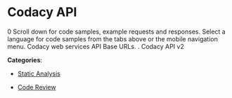 # Codacy API

0 Scroll down for code samples, example requests and responses. Select a language for code samples from the tabs above or the mobile navigation menu.  Codacy web services API Base URLs. . Codacy API v2

**Categories**:

- [Static Analysis](https://github/apis-list/apis-list#static-analysis)

- [Code Review](https://github/apis-list/apis-list#code-review)



